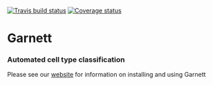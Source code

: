 [![Travis build status](https://travis-ci.com/cole-trapnell-lab/garnett.svg?branch=master)](https://travis-ci.com/cole-trapnell-lab/garnett)
[![Coverage status](https://codecov.io/gh/cole-trapnell-lab/garnett/branch/master/graph/badge.svg)](https://codecov.io/github/cole-trapnell-lab/garnett?branch=master)

# Garnett
### Automated cell type classification

Please see our [website](http://cole-trapnell-lab.github.io/garnett/) for information on installing and using Garnett
